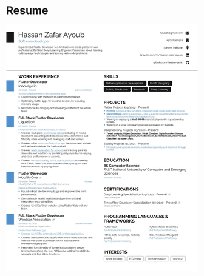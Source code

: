 # Resume

<div align="center">
   <a href="https://github.com/hassan-zafar/Resume/blob/main/Hassan's%20Resume.pdf"> <img src="Hassan's Resume.jpg" ></a>
  </div>
